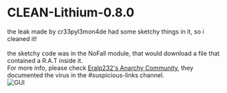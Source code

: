 # CLEAN-Lithium-0.8.0
the leak made by cr33pyl3mon4de had some sketchy things in it, so i cleaned it!\
\
the sketchy code was in the NoFall module, that would download a file that contained a R.A.T inside it.\
For more info, please check [Eralp232's Anarchy Community](https://discord.gg/eralp232-s-anarchy-community-2b2t-hvh-798640297453027348https://link-url-here.org), they documented the virus in the #suspicious-links channel.\
![GUI](https://github.com/SoftWaren1/Lithium-1-12-2/assets/150448678/05ffe2e5-8a1b-450e-8893-d95c5553e463)
